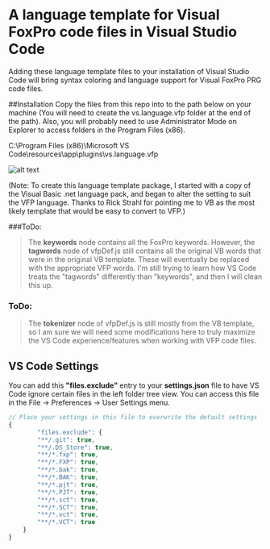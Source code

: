 # A language template for Visual FoxPro code files in Visual Studio Code
Adding these language template files to your installation of Visual Studio Code will bring syntax coloring and language support for Visual FoxPro PRG code files.

##Installation
Copy the files from this repo into to the path below on your machine (You will need to create the vs.language.vfp folder at the end of the path). Also, you will probably need to use Administrator Mode on Explorer to access folders in the Program Files (x86). 

C:\Program Files (x86)\Microsoft VS Code\resources\app\plugins\vs.language.vfp

![alt text](http://content.screencast.com/users/MattSlay/folders/Snagit/media/2c68d695-a94e-48a7-ab57-bfaff421470e/10.04.2015-17.03.png "screenshot")


(Note: To create this language template package, I started with a copy of the Visual Basic .net language pack, and began to alter the setting to suit the VFP language. Thanks to Rick Strahl for pointing me to VB as the most likely template that would be easy to convert to VFP.)

###ToDo: 
> The **keywords** node contains all the FoxPro keywords.  However, the **tagwords** node of vfpDef.js still contains all the original VB words that were in the original VB template. These will eventually be replaced with the appropriate VFP words. I'm still trying to learn how VS Code treats the "tagwords" differently than "keywords", and then I will clean this up.

### ToDo: 
> The **tokenizer** node of vfpDef.js is still mostly from the VB template, so I am sure we will need some modifications here to truly maximize the VS Code experience/features when working with VFP code files.

## VS Code Settings

You can add this **"files.exclude"** entry to your **settings.json** file to have VS Code ignore certain files in the left folder tree view. You can access this file in the File -> Preferences -> User Settings menu.

```javascript
// Place your settings in this file to overwrite the default settings
{
		"files.exclude": {
		"**/.git": true,
		"**/.DS_Store": true,
		"**/*.fxp": true,
		"**/*.FXP": true,
		"**/*.bak": true,
		"**/*.BAK": true,
		"**/*.pjt": true,
		"**/*.PJT": true,
		"**/*.sct": true,
		"**/*.SCT": true,
		"**/*.vct": true,
		"**/*.VCT": true
	}
}
```
